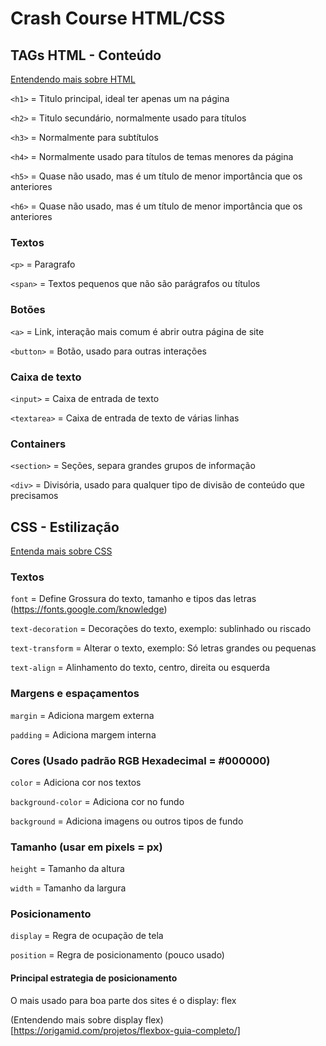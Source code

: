 # Crash Course HTML/CSS

## TAGs HTML - Conteúdo

[Entendendo mais sobre HTML](https://developer.mozilla.org/pt-BR/docs/Web/HTML)

`<h1>` = Titulo principal, ideal ter apenas um na página

`<h2>` = Titulo secundário, normalmente usado para títulos

`<h3>` = Normalmente para subtítulos

`<h4>` = Normalmente usado para títulos de temas menores da página

`<h5>` = Quase não usado, mas é um título de menor importância que os anteriores

`<h6>` = Quase não usado, mas é um título de menor importância que os anteriores

### Textos

`<p>` = Paragrafo

`<span>` = Textos pequenos que não são parágrafos ou títulos

### Botões

`<a>` = Link, interação mais comum é abrir outra página de site

`<button>` = Botão, usado para outras interações

### Caixa de texto

`<input>` = Caixa de entrada de texto

`<textarea>` = Caixa de entrada de texto de várias linhas

### Containers

`<section>` = Seções, separa grandes grupos de informação

`<div>` = Divisória, usado para qualquer tipo de divisão de conteúdo que precisamos

## CSS - Estilização

[Entenda mais sobre CSS](https://developer.mozilla.org/pt-BR/docs/Web/CSS)

### Textos

`font` = Define Grossura do texto, tamanho e tipos das letras (https://fonts.google.com/knowledge)

`text-decoration` = Decorações do texto, exemplo: sublinhado ou riscado

`text-transform` = Alterar o texto, exemplo: Só letras grandes ou pequenas

`text-align` = Alinhamento do texto, centro, direita ou esquerda

### Margens e espaçamentos

`margin` = Adiciona margem externa

`padding` = Adiciona margem interna

### Cores (Usado padrão RGB Hexadecimal = #000000)

`color` = Adiciona cor nos textos

`background-color` = Adiciona cor no fundo

`background` = Adiciona imagens ou outros tipos de fundo

### Tamanho (usar em pixels = px)

`height` = Tamanho da altura

`width` = Tamanho da largura

### Posicionamento

`display` = Regra de ocupação de tela

`position` = Regra de posicionamento (pouco usado)

#### Principal estrategia de posicionamento

O mais usado para boa parte dos sites é o display: flex

(Entendendo mais sobre display flex)[https://origamid.com/projetos/flexbox-guia-completo/]

